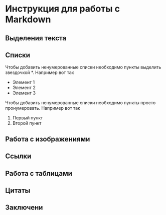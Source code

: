 # Инструкция для работы с Markdown

## Выделения текста

## Списки

Чтобы добавить ненумерованные списки необходимо пункты выделить звездочкой *. Например вот так
* Элемент 1
* Элемент 2
* Элемент 3

Чтобы добавить ненумерованные списки необходимо пункты просто пронумеровать. Например вот так

1. Первый пункт
2. Второй пункт

## Работа с изображениями

## Ссылки

## Работа с таблицами

## Цитаты

## Заключени